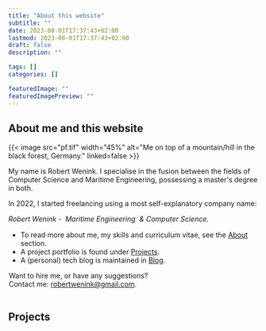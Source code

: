 ```yaml
---
title: "About this website"
subtitle: ""
date: 2023-08-01T17:37:43+02:00
lastmod: 2023-08-01T17:37:43+02:00
draft: false
description: ""

tags: []
categories: []

featuredImage: ""
featuredImagePreview: ""
---
```

<script>
function adjustClearProperty() {
  var ul = document.querySelector("ul");
  var image = document.querySelector(".wrap-around img");
  var text = document.querySelector("#fronttext");

  var ulHeight = ul.offsetHeight;
  var imageHeight = image.offsetHeight;  
  var textHeight = text.offsetHeight;  
  var companyHeight = document.querySelector("#centered_company").offsetHeight;

  var diff = imageHeight - textHeight - companyHeight;
  console.log(ulHeight, diff)

  if (diff < ulHeight * 1 / 2) {
    ul.style.clear = "left";
  } else if (diff > ulHeight) {
    ul.style.clear = "none";
  }
}

document.addEventListener("DOMContentLoaded", function() {
  adjustClearProperty(); // Initial adjustment on load

  window.addEventListener("resize", function() {
    adjustClearProperty(); // Adjust on window resize
  });
});
</script>

## About me and this website
<!-- alt="Me on top of a mountain/hill in the black forest, Germany." caption="Me on top of a mountain/hill in the black forest, Germany." -->
<div class="wrap-around">
{{< image src="pf.tif" width="45%" alt="Me on top of a mountain/hill in the black forest, Germany."  linked=false >}}

<div id="fronttext">

My name is Robert Wenink. I specialise in the fusion between the fields of Computer Science and Maritime Engineering, possessing a master's degree in both. 

<span style="white-space:nowrap;">In 2022, I started freelancing</span> using a most self-explanatory company name:
</br>

<div id="centered_company">
<div class = "flex-center">
<i>Robert Wenink -</i>
<i>&nbsp;Maritime Engineering&nbsp;</i>
<i>& Computer Science.</i> 
</div></div>


</div>

<!-- padding om de ul binnen de div te houden -->
<div id="ul" style="padding:1px">

- To read more about me, my skills and curriculum vitae, see the [About](/about/) section.
- A project portfolio is found under [Projects](/projects/).
- A (personal) tech blog is maintained in [Blog](/posts/).

Want to hire me, or have any suggestions? 
<span style="white-space:nowrap;">Contact me: <robertwenink@gmail.com>. </span>

</div>
</div>

## Projects